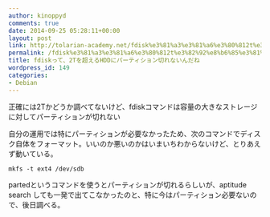 ```yaml
---
author: kinoppyd
comments: true
date: 2014-09-25 05:28:11+00:00
layout: post
link: http://tolarian-academy.net/fdisk%e3%81%a3%e3%81%a6%e3%80%812t%e3%82%92%e8%b6%85%e3%81%88%e3%82%8bhdd%e3%81%ab%e3%83%91%e3%83%bc%e3%83%86%e3%82%a3%e3%82%b7%e3%83%a7%e3%83%b3%e5%88%87%e3%82%8c%e3%81%aa%e3%81%84%e3%82%93%e3%81%a0/
permalink: /fdisk%e3%81%a3%e3%81%a6%e3%80%812t%e3%82%92%e8%b6%85%e3%81%88%e3%82%8bhdd%e3%81%ab%e3%83%91%e3%83%bc%e3%83%86%e3%82%a3%e3%82%b7%e3%83%a7%e3%83%b3%e5%88%87%e3%82%8c%e3%81%aa%e3%81%84%e3%82%93%e3%81%a0
title: fdiskって、2Tを超えるHDDにパーティション切れないんだね
wordpress_id: 149
categories:
- Debian
---
```


正確には2Tかどうか調べてないけど、fdiskコマンドは容量の大きなストレージに対してパーティションが切れない

自分の運用では特にパーティションが必要なかったため、次のコマンドでディスク自体をフォーマット。いいのか悪いのかはいまいちわからないけど、とりあえず動いている。

    
    mkfs -t ext4 /dev/sdb


partedというコマンドを使うとパーティションが切れるらしいが、aptitude search しても一発で出てこなかったのと、特に今はパーティション必要ないので、後日調べる。
